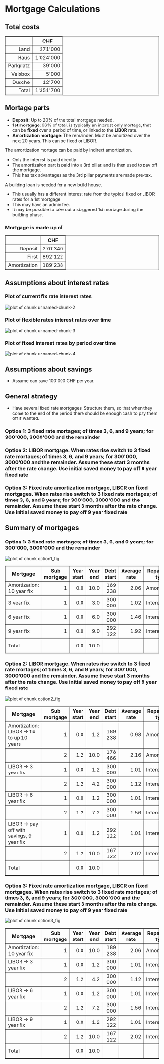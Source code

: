# Mortgage Calculations




## Total costs


<!-- html table generated in R 3.0.0 by xtable 1.7-1 package -->
<!-- Mon May 20 21:48:31 2013 -->
<TABLE border=1>
<TR> <TH>  </TH> <TH> CHF </TH>  </TR>
  <TR> <TD align="right"> Land </TD> <TD align="right"> 271'000 </TD> </TR>
  <TR> <TD align="right"> Haus </TD> <TD align="right"> 1'024'000 </TD> </TR>
  <TR> <TD align="right"> Parkplatz </TD> <TD align="right"> 39'000 </TD> </TR>
  <TR> <TD align="right"> Velobox </TD> <TD align="right"> 5'000 </TD> </TR>
  <TR> <TD align="right"> Dusche </TD> <TD align="right"> 12'700 </TD> </TR>
  <TR> <TD align="right"> Total </TD> <TD align="right"> 1'351'700 </TD> </TR>
   </TABLE>


## Mortage parts
* __Deposit__: Up to 20% of the total mortgage needed.
* __1st mortgage__: 66% of total. is typically an interest only mortage, that can be __fixed__ over a period of time, or linked to the __LIBOR__ rate.
* __Amortization mortgage__: The remainder. Must be amortized over the next 20 years. This can be fixed or LIBOR.

The amortization mortage can be paid by indirect amortization.
* Only the interest is paid directly
* The amortizaiton part is paid into a 3rd pillar, and is then used to pay off the mortgage. 
* This has tax advantages as the 3rd pillar payments are made pre-tax.

A building loan is needed for a new build house. 
* This usually has a different interest rate from the typical fixed or LIBOR rates for a 1st mortgage. 
* This may have an admin fee.
* It may be possible to take out a staggered 1st mortage during the building phase.

### Mortgage is made up of

<!-- html table generated in R 3.0.0 by xtable 1.7-1 package -->
<!-- Mon May 20 21:48:31 2013 -->
<TABLE border=1>
<TR> <TH>  </TH> <TH> CHF </TH>  </TR>
  <TR> <TD align="right"> Deposit </TD> <TD align="right"> 270'340 </TD> </TR>
  <TR> <TD align="right"> First </TD> <TD align="right"> 892'122 </TD> </TR>
  <TR> <TD align="right"> Amortization </TD> <TD align="right"> 189'238 </TD> </TR>
   </TABLE>


## Assumptions about interest rates
### Plot of current fix rate interest rates

![plot of chunk unnamed-chunk-2](figure/unnamed-chunk-2.png) 


### Plot of flexible rates interest rates over time  

![plot of chunk unnamed-chunk-3](figure/unnamed-chunk-3.png) 


### Plot of fixed interest rates by period over time  

![plot of chunk unnamed-chunk-4](figure/unnamed-chunk-4.png) 


## Assumptions about savings
* Assume can save 100'000 CHF per year.

## General strategy
* Have several fixed rate mortgages. Structure them, so that when they come to the 
end of the period there should be enough cash to pay them off if wanted.





### Option 1: 3 fixed rate mortages; of times 3, 6, and 9 years; for 300'000, 3000'000 and the remainder





### Option 2: LIBOR mortgage. When rates rise switch to 3 fixed rate mortages; of times 3, 6, and 9 years; for 300'000, 3000'000 and the remainder. Assume these start 3 months after the rate change. Use initial saved money to pay off 9 year fixed rate





### Option 3: Fixed rate amortization mortgage, LIBOR on fixed mortgages. When rates rise switch to 3 fixed rate mortages; of times 3, 6, and 9 years; for 300'000, 3000'000 and the remainder. Assume these start 3 months after the rate change. Use initial saved money to pay off 9 year fixed rate




## Summary of mortgages
### Option 1: 3 fixed rate mortages; of times 3, 6, and 9 years; for 300'000, 3000'000 and the remainder

![plot of chunk option1_fig](figure/option1_fig.png) 
<!-- html table generated in R 3.0.0 by xtable 1.7-1 package -->
<!-- Mon May 20 21:48:36 2013 -->
<TABLE border=1>
<TR> <TH> Mortgage </TH> <TH> Sub mortgage </TH> <TH> Year start </TH> <TH> Year end </TH> <TH> Debt start </TH> <TH> Average rate </TH> <TH> Repayment type </TH> <TH> Interest </TH> <TH> Amortizaton </TH> <TH> Total </TH>  </TR>
  <TR> <TD> Amortization: 10 year fix </TD> <TD align="right"> 1 </TD> <TD align="right"> 0.0 </TD> <TD align="right"> 10.0 </TD> <TD align="right"> 189 238 </TD> <TD align="right"> 2.06 </TD> <TD> Amortization </TD> <TD align="right"> 30 609 </TD> <TD align="right"> 84 916 </TD> <TD align="right"> 115 525 </TD> </TR>
  <TR> <TD> 3 year fix </TD> <TD align="right"> 1 </TD> <TD align="right"> 0.0 </TD> <TD align="right"> 3.0 </TD> <TD align="right"> 300 000 </TD> <TD align="right"> 1.02 </TD> <TD> Interest </TD> <TD align="right"> 9 180 </TD> <TD align="right"> 0 </TD> <TD align="right"> 9 180 </TD> </TR>
  <TR> <TD> 6 year fix </TD> <TD align="right"> 1 </TD> <TD align="right"> 0.0 </TD> <TD align="right"> 6.0 </TD> <TD align="right"> 300 000 </TD> <TD align="right"> 1.46 </TD> <TD> Interest </TD> <TD align="right"> 26 280 </TD> <TD align="right"> 0 </TD> <TD align="right"> 26 280 </TD> </TR>
  <TR> <TD> 9 year fix </TD> <TD align="right"> 1 </TD> <TD align="right"> 0.0 </TD> <TD align="right"> 9.0 </TD> <TD align="right"> 292 122 </TD> <TD align="right"> 1.92 </TD> <TD> Interest </TD> <TD align="right"> 50 479 </TD> <TD align="right"> 0 </TD> <TD align="right"> 50 479 </TD> </TR>
  <TR> <TD> Total </TD> <TD align="right">  </TD> <TD align="right"> 0.0 </TD> <TD align="right"> 10.0 </TD> <TD align="right">  </TD> <TD align="right">  </TD> <TD>  </TD> <TD align="right"> 116 548 </TD> <TD align="right"> 84 916 </TD> <TD align="right"> 201 464 </TD> </TR>
   </TABLE>


### Option 2: LIBOR mortgage. When rates rise switch to 3 fixed rate mortages; of times 3, 6, and 9 years; for 300'000, 3000'000 and the remainder. Assume these start 3 months after the rate change. Use initial saved money to pay off 9 year fixed rate

![plot of chunk option2_fig](figure/option2_fig.png) 
<!-- html table generated in R 3.0.0 by xtable 1.7-1 package -->
<!-- Mon May 20 21:48:38 2013 -->
<TABLE border=1>
<TR> <TH> Mortgage </TH> <TH> Sub mortgage </TH> <TH> Year start </TH> <TH> Year end </TH> <TH> Debt start </TH> <TH> Average rate </TH> <TH> Repayment type </TH> <TH> Interest </TH> <TH> Amortizaton </TH> <TH> Total </TH>  </TR>
  <TR> <TD> Amortization: LIBOR -&gt  fix to up 10 years </TD> <TD align="right"> 1 </TD> <TD align="right"> 0.0 </TD> <TD align="right"> 1.2 </TD> <TD align="right"> 189 238 </TD> <TD align="right"> 0.98 </TD> <TD> Amortization </TD> <TD align="right"> 2 257 </TD> <TD align="right"> 10 772 </TD> <TD align="right"> 13 029 </TD> </TR>
  <TR> <TD>  </TD> <TD align="right"> 2 </TD> <TD align="right"> 1.2 </TD> <TD align="right"> 10.0 </TD> <TD align="right"> 178 466 </TD> <TD align="right"> 2.16 </TD> <TD> Amortization </TD> <TD align="right"> 27 001 </TD> <TD align="right"> 74 365 </TD> <TD align="right"> 101 366 </TD> </TR>
  <TR> <TD> LIBOR -&gt  3 year fix </TD> <TD align="right"> 1 </TD> <TD align="right"> 0.0 </TD> <TD align="right"> 1.2 </TD> <TD align="right"> 300 000 </TD> <TD align="right"> 1.01 </TD> <TD> Interest </TD> <TD align="right"> 3 775 </TD> <TD align="right"> 0 </TD> <TD align="right"> 3 775 </TD> </TR>
  <TR> <TD>  </TD> <TD align="right"> 2 </TD> <TD align="right"> 1.2 </TD> <TD align="right"> 4.2 </TD> <TD align="right"> 300 000 </TD> <TD align="right"> 1.12 </TD> <TD> Interest </TD> <TD align="right"> 10 088 </TD> <TD align="right"> 0 </TD> <TD align="right"> 10 088 </TD> </TR>
  <TR> <TD> LIBOR -&gt  6 year fix </TD> <TD align="right"> 1 </TD> <TD align="right"> 0.0 </TD> <TD align="right"> 1.2 </TD> <TD align="right"> 300 000 </TD> <TD align="right"> 1.01 </TD> <TD> Interest </TD> <TD align="right"> 3 775 </TD> <TD align="right"> 0 </TD> <TD align="right"> 3 775 </TD> </TR>
  <TR> <TD>  </TD> <TD align="right"> 2 </TD> <TD align="right"> 1.2 </TD> <TD align="right"> 7.2 </TD> <TD align="right"> 300 000 </TD> <TD align="right"> 1.56 </TD> <TD> Interest </TD> <TD align="right"> 28 095 </TD> <TD align="right"> 0 </TD> <TD align="right"> 28 095 </TD> </TR>
  <TR> <TD> LIBOR -&gt  pay off with savings, 9 year fix </TD> <TD align="right"> 1 </TD> <TD align="right"> 0.0 </TD> <TD align="right"> 1.2 </TD> <TD align="right"> 292 122 </TD> <TD align="right"> 1.01 </TD> <TD> Interest </TD> <TD align="right"> 3 676 </TD> <TD align="right"> 0 </TD> <TD align="right"> 3 676 </TD> </TR>
  <TR> <TD>  </TD> <TD align="right"> 2 </TD> <TD align="right"> 1.2 </TD> <TD align="right"> 10.0 </TD> <TD align="right"> 167 122 </TD> <TD align="right"> 2.02 </TD> <TD> Interest </TD> <TD align="right"> 29 551 </TD> <TD align="right"> 0 </TD> <TD align="right"> 29 551 </TD> </TR>
  <TR> <TD> Total </TD> <TD align="right">  </TD> <TD align="right"> 0.0 </TD> <TD align="right"> 10.0 </TD> <TD align="right">  </TD> <TD align="right">  </TD> <TD>  </TD> <TD align="right"> 108 218 </TD> <TD align="right"> 85 137 </TD> <TD align="right"> 193 355 </TD> </TR>
   </TABLE>


### Option 3: Fixed rate amortization mortgage, LIBOR on fixed mortgages. When rates rise switch to 3 fixed rate mortages; of times 3, 6, and 9 years; for 300'000, 3000'000 and the remainder. Assume these start 3 months after the rate change. Use initial saved money to pay off 9 year fixed rate

![plot of chunk option3_fig](figure/option3_fig.png) 
<!-- html table generated in R 3.0.0 by xtable 1.7-1 package -->
<!-- Mon May 20 21:48:39 2013 -->
<TABLE border=1>
<TR> <TH> Mortgage </TH> <TH> Sub mortgage </TH> <TH> Year start </TH> <TH> Year end </TH> <TH> Debt start </TH> <TH> Average rate </TH> <TH> Repayment type </TH> <TH> Interest </TH> <TH> Amortizaton </TH> <TH> Total </TH>  </TR>
  <TR> <TD> Amortization: 10 year fix </TD> <TD align="right"> 1 </TD> <TD align="right"> 0.0 </TD> <TD align="right"> 10.0 </TD> <TD align="right"> 189 238 </TD> <TD align="right"> 2.06 </TD> <TD> Amortization </TD> <TD align="right"> 30 609 </TD> <TD align="right"> 84 916 </TD> <TD align="right"> 115 525 </TD> </TR>
  <TR> <TD> LIBOR -&gt  3 year fix </TD> <TD align="right"> 1 </TD> <TD align="right"> 0.0 </TD> <TD align="right"> 1.2 </TD> <TD align="right"> 300 000 </TD> <TD align="right"> 1.01 </TD> <TD> Interest </TD> <TD align="right"> 3 775 </TD> <TD align="right"> 0 </TD> <TD align="right"> 3 775 </TD> </TR>
  <TR> <TD>  </TD> <TD align="right"> 2 </TD> <TD align="right"> 1.2 </TD> <TD align="right"> 4.2 </TD> <TD align="right"> 300 000 </TD> <TD align="right"> 1.12 </TD> <TD> Interest </TD> <TD align="right"> 10 088 </TD> <TD align="right"> 0 </TD> <TD align="right"> 10 088 </TD> </TR>
  <TR> <TD> LIBOR -&gt  6 year fix </TD> <TD align="right"> 1 </TD> <TD align="right"> 0.0 </TD> <TD align="right"> 1.2 </TD> <TD align="right"> 300 000 </TD> <TD align="right"> 1.01 </TD> <TD> Interest </TD> <TD align="right"> 3 775 </TD> <TD align="right"> 0 </TD> <TD align="right"> 3 775 </TD> </TR>
  <TR> <TD>  </TD> <TD align="right"> 2 </TD> <TD align="right"> 1.2 </TD> <TD align="right"> 7.2 </TD> <TD align="right"> 300 000 </TD> <TD align="right"> 1.56 </TD> <TD> Interest </TD> <TD align="right"> 28 095 </TD> <TD align="right"> 0 </TD> <TD align="right"> 28 095 </TD> </TR>
  <TR> <TD> LIBOR -&gt  9 year fix </TD> <TD align="right"> 1 </TD> <TD align="right"> 0.0 </TD> <TD align="right"> 1.2 </TD> <TD align="right"> 292 122 </TD> <TD align="right"> 1.01 </TD> <TD> Interest </TD> <TD align="right"> 3 676 </TD> <TD align="right"> 0 </TD> <TD align="right"> 3 676 </TD> </TR>
  <TR> <TD>  </TD> <TD align="right"> 2 </TD> <TD align="right"> 1.2 </TD> <TD align="right"> 10.0 </TD> <TD align="right"> 167 122 </TD> <TD align="right"> 2.02 </TD> <TD> Interest </TD> <TD align="right"> 29 551 </TD> <TD align="right"> 0 </TD> <TD align="right"> 29 551 </TD> </TR>
  <TR> <TD> Total </TD> <TD align="right">  </TD> <TD align="right"> 0.0 </TD> <TD align="right"> 10.0 </TD> <TD align="right">  </TD> <TD align="right">  </TD> <TD>  </TD> <TD align="right"> 109 570 </TD> <TD align="right"> 84 916 </TD> <TD align="right"> 194 485 </TD> </TR>
   </TABLE>



